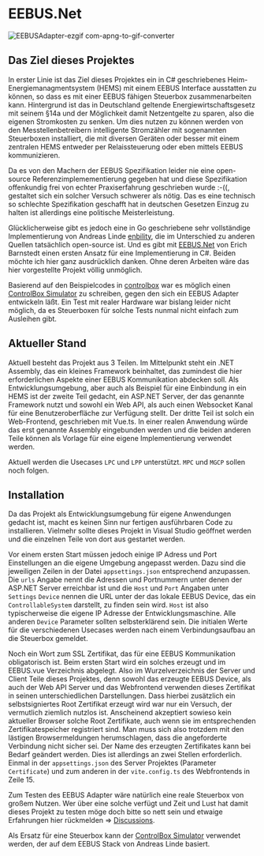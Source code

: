 # EEBUS.Net

![EEBUSAdapter-ezgif com-apng-to-gif-converter](https://github.com/user-attachments/assets/8a7ae8bc-1972-4b58-8b90-8616c1e4f939)

## Das Ziel dieses Projektes

In erster Linie ist das Ziel dieses Projektes ein in C# geschriebenes Heim-Energiemanagmentsystem (HEMS) mit einem EEBUS Interface ausstatten zu können, so dass es mit einer EEBUS fähigen Steuerbox zusammenarbeiten kann. Hintergrund ist das in Deutschland geltende Energiewirtschaftsgesetz mit seinem §14a und der Möglichkeit damit Netzentgelte zu sparen, also die eigenen Stromkosten zu senken. Um dies nutzen zu können werden von den Messtellenbetreibern intelligente Stromzähler mit sogenannten Steuerboxen installiert, die mit diversen Geräten oder besser mit einem zentralen HEMS entweder per Relaissteuerung oder eben mittels EEBUS kommunizieren.

Da es von den Machern der EEBUS Spezifikation leider nie eine open-source Referenzimplemementierung gegeben hat und diese Spezifikation offenkundig frei von echter Praxiserfahrung geschrieben wurde :-((, gestaltet sich ein solcher Versuch schwerer als nötig. Das es eine technisch so schlechte Spezifikation geschafft hat in deutschen Gesetzen Einzug zu halten ist allerdings eine politische Meisterleistung.

Glücklicherweise gibt es jedoch eine in Go geschriebene sehr vollständige Implementierung von Andreas Linde [enbility](https://github.com/enbility), die im Unterschied zu anderen Quellen tatsächlich open-source ist. Und es gibt mit [EEBUS.Net](https://github.com/digitaltwinconsortium/EEBUS.Net) von Erich Barnstedt einen ersten Ansatz für eine Implementierung in C#. Beiden möchte ich hier ganz ausdrücklich danken. Ohne deren Arbeiten wäre das hier vorgestellte Projekt völlig unmöglich. 

Basierend auf den Beispielcodes in [controlbox](https://github.com/enbility/eebus-go/tree/dev/examples/controlbox) war es möglich einen [ControlBox Simulator](https://github.com/vollautomat/eebus-go/tree/simulators) zu schreiben, gegen den sich ein EEBUS Adapter entwickeln läßt. Ein Test mit realer Hardware war bislang leider nicht möglich, da es Steuerboxen für solche Tests nunmal nicht einfach zum Ausleihen gibt. 


## Aktueller Stand

Aktuell besteht das Projekt aus 3 Teilen. Im Mittelpunkt steht ein .NET Assembly, das ein kleines Framework beinhaltet, das zumindest die hier erforderlichen Aspekte einer EEBUS Kommunikation abdecken soll. Als Entwicklungsumgebung, aber auch als Beispiel für eine Einbindung in ein HEMS ist der zweite Teil gedacht, ein ASP.NET Server, der das genannte Framework nutzt und sowohl ein Web API, als auch einen Websocket Kanal für eine Benutzeroberfläche zur Verfügung stellt. Der dritte Teil ist solch ein Web-Frontend, geschrieben mit Vue.ts. In einer realen Anwendung würde das erst genannte Assembly eingebunden werden und die beiden anderen Teile können als Vorlage für eine eigene Implementierung verwendet werden.

Aktuell werden die Usecases `LPC` und `LPP` unterstützt. `MPC` und `MGCP` sollen noch folgen.


## Installation 

Da das Projekt als Entwicklungsumgebung für eigene Anwendungen gedacht ist, macht es keinen Sinn nur fertigen ausführbaren Code zu installieren. Vielmehr sollte dieses Projekt in Visual Studio geöffnet werden und die einzelnen Teile von dort aus gestartet werden.

Vor einem ersten Start müssen jedoch einige IP Adress und Port Einstellungen an die eigene Umgebung angepasst werden. Dazu sind die jeweiligen Zeilen in der Datei `appsettings.json` entsprechend anzupassen. Die `urls` Angabe nennt die Adressen und Portnummern unter denen der ASP.NET Server erreichbar ist und die `Host` und `Port` Angaben unter `Settings` `Device` nennen die URL unter der das lokale EEBUS Device, das ein `ControllableSystem` darstellt, zu finden sein wird. `Host` ist also typischerweise die eigene IP Adresse der Entwicklungsmaschine. Alle anderen `Device` Parameter sollten selbsterklärend sein. Die initialen Werte für die verschiedenen Usecases werden nach einem Verbindungsaufbau an die Steuerbox gemeldet.

Noch ein Wort zum SSL Zertifikat, das für eine EEBUS Kommunikation obligatorisch ist. Beim ersten Start wird ein solches erzeugt und im EEBUS.vue Verzeichnis abgelegt. Also im Wurzelverzeichnis der Server und Client Teile dieses Projektes, denn sowohl das erzeugte EEBUS Device, als auch der Web API Server und das Webfrontend verwenden dieses Zertifikat in seinen unterschiedlichen Darstellungen. Dass hierbei zusätzlich ein selbstsigniertes Root Zertifikat erzeugt wird war nur ein Versuch, der vermutlich ziemlich nutzlos ist. Anscheinend akzeptiert sowieso kein aktueller Browser solche Root Zertifikate, auch wenn sie im entsprechenden Zertifikatespeicher registriert sind. Man muss sich also trotzdem mit den lästigen Browsermeldungen herumschlagen, dass die angeforderte Verbindung nicht sicher sei. Der Name des erzeugten Zertifikates kann bei Bedarf geändert werden. Dies ist allerdings an zwei Stellen erforderlich. Einmal in der `appsettings.json` des Server Projektes (Parameter `Certificate`) und zum anderen in der `vite.config.ts` des Webfrontends in Zeile 15.

Zum Testen des EEBUS Adapter wäre natürlich eine reale Steuerbox von großem Nutzen. Wer über eine solche verfügt und Zeit und Lust hat damit dieses Projekt zu testen möge doch bitte so nett sein und etwaige Erfahrungen hier rückmelden => [Discussions](https://github.com/vollautomat/EEBUS.Net/discussions).

Als Ersatz für eine Steuerbox kann der [ControlBox Simulator](https://github.com/vollautomat/eebus-go/tree/simulators) verwendet werden, der auf dem EEBUS Stack von Andreas Linde basiert. 
